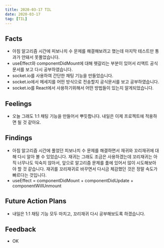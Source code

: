 ```yaml
---
title: 2020-03-17 TIL
date: 2020-03-17
tag: [TIL]
---
```


## Facts

- 아침 알고리즘 시간에 피보나치 수 문제를 해결해보려고 했는데 마지막 테스트만 통과가 안돼서 못풀었습니다.
- useEffect와 componentDidMount에 대해 헷갈리는 부분이 있어서 리액트 공식문서를 보고 다시 공부하였습니다.
- socket.io를 사용하여 간단한 채팅 기능을 만들었습니다.
- socket.io에서 메세지를 어떤 방식으로 전송할지 공식문서를 보고 공부하였습니다.
- socket.io를 React에서 사용하기위해서 어떤 방법들이 있는지 알게되었습니다.

## Feelings

- 오늘 그래도 1:1 채팅 기능을 만들어서 뿌듯합니다. 내일은 이제 프로젝트에 적용하면 될 것 같아요.

## Findings

- 아침 알고리즘 시간에 풀었던 피보나치 수 문제를 해결하면서 재귀와 꼬리재귀에 대해 다시 알아 볼 수 있었습니다. 재귀는 그래도 조금은 사용하겠는데 꼬리재귀는 아직 너무나도 익숙치 않아서, 앞으로 알고리즘 문제를 풂에 있어서 많이 시도해보아야 할 것 같습니다. 재귀를 꼬리재귀로 바꾸면서 다시금 체감했던 것은 정말 속도가 빠르다는 것입니다.
- useEffect = componentDidMount + componentDidUpdate + componentWillUnmount

## Future Action Plans

- 내일은 1:1 채팅 기능 모두 마치고, 꼬리재귀 다시 공부해보도록 하겠습니다.

## Feedback

- OK
